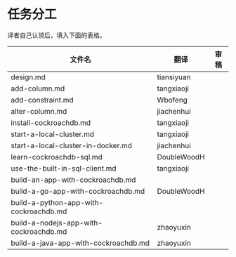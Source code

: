 # 任务分工

译者自己认领后，填入下面的表格。

| 文件名                                    | 翻译          | 审稿   |
| -------------------------------------- | ----------- | ---- |
| design.md                              | tiansiyuan  |      |
| add-column.md                          | tangxiaoji  |      |
| add-constraint.md                      | Wbofeng     |      |
| alter-column.md                        | jiachenhui  |      |
| install-cockroachdb.md                 | tangxiaoji  |      |
| start-a-local-cluster.md               | tangxiaoji  |      |
| start-a-local-cluster-in-docker.md     | jiachenhui  |      |
| learn-cockroachdb-sql.md               | DoubleWoodH |      |
| use-the-built-in-sql-client.md         | tangxiaoji  |      |
| build-an-app-with-cockroachdb.md       |             |      |
| build-a-go-app-with-cockroachdb.md     | DoubleWoodH |      |
| build-a-python-app-with-cockroachdb.md |             |      |
| build-a-nodejs-app-with-cockroachdb.md | zhaoyuxin   |      |
| build-a-java-app-with-cockroachdb.md   | zhaoyuxin   |      |

